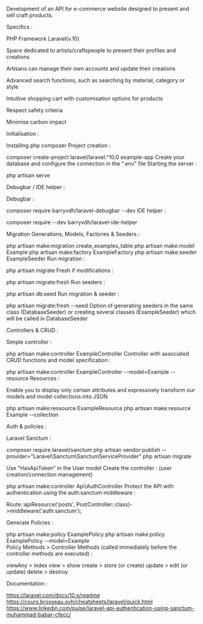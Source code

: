 Development of an API for e-commerce website designed to present and sell craft products.


Specifics :

PHP Framework Laravel(v.10)

Space dedicated to artists/craftspeople to present their profiles and creations

Artisans can manage their own accounts and update their creations

Advanced search functions, such as searching by material, category or style

Intuitive shopping cart with customisation options for products

Respect safety criteria

Minimise carbon impact


Initialisation :

Installing php composer
Project creation :

composer create-project laravel/laravel:^10.0 example-app
Create your database and configure the connection in the ".env" file
Starting the server :

php artisan serve

Debugbar / IDE helper :

Debugbar :

composer require barryvdh/laravel-debugbar --dev
IDE helper :

composer require --dev barryvdh/laravel-ide-helper

Migration Generations, Models, Factories & Seeders :

php artisan make:migration create_examples_table
php artisan make:model Example
php artisan make:factory ExampleFactory
php artisan make:seeder ExampleSeeder
Run migration :

php artisan migrate
Fresh if modifications :

php artisan migrate:fresh
Run seeders :

php artisan db:seed
Run migration & seeder :

php artisan migrate:fresh --seed
Option of generating seeders in the same class (DatabaseSeeder) or creating several classes (ExampleSeeder) which will be called in DatabaseSeeder


Controllers & CRUD :

Simple controller :

php artisan make:controller ExampleController
Controller with associated CRUD functions and model specification :

php artisan make:controller ExampleController --model=Example --resource
Resources :

Enable you to display only certain attributes and expressively transform our models and model collections into JSON

php artisan make:ressource ExampleResource 
php artisan make:resource Example --collection 

Auth & policies :

Laravel Sanctum :

composer require laravel/sanctum 
php artisan vendor:publish --provider="Laravel\Sanctum\SanctumServiceProvider"
php artisan migrate 

Use "HasApiToken" in the User model Create the controller : (user creation/connection management)

php artisan make:controller Api\\AuthController
Protect the API with authentication using the auth:sanctum middleware :

Route::apiResource('posts', PostController::class)->middleware('auth:sanctum');

Generate Policies :

php artisan make:policy ExamplePolicy 
php artisan make:policy ExamplePolicy --model=Example  
Policy Methods > Controller Methods (called immediately before the controller methods are executed) :

viewAny > index
view > show
create > store (or create)
update > edit (or update)
delete > destroy

Documentation :

https://laravel.com/docs/10.x/readme
https://cours.brosseau.ovh/cheatsheets/laravel/quick.html
https://www.linkedin.com/pulse/laravel-api-authentication-using-sanctum-muhammad-babar-cfecc/
